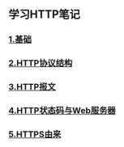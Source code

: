 ## 学习HTTP笔记
### [1.基础](https://github.com/itliusir/Study-HTTP/blob/master/notes/1.%E5%9F%BA%E7%A1%80.md)
### [2.HTTP协议结构](https://github.com/itliusir/Study-HTTP/blob/master/notes/2.HTTP%E5%8D%8F%E8%AE%AE%E7%BB%93%E6%9E%84.md)
### [3.HTTP报文](https://github.com/itliusir/Study-HTTP/blob/master/notes/3.HTTP%E6%8A%A5%E6%96%87.md)
### [4.HTTP状态码与Web服务器](https://github.com/itliusir/Study-HTTP/blob/master/notes/4.HTTP%E7%8A%B6%E6%80%81%E7%A0%81%E4%B8%8EWeb%E6%9C%8D%E5%8A%A1%E5%99%A8.md)
### [5.HTTPS由来](https://github.com/itliusir/Study-HTTP/blob/master/notes/5.HTTPS%E7%94%B1%E6%9D%A5.md)